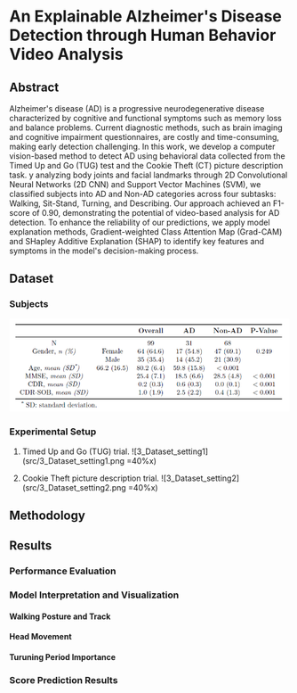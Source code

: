 # An Explainable Alzheimer's Disease Detection through Human Behavior Video Analysis

## Abstract
Alzheimer's disease (AD) is a progressive neurodegenerative disease characterized by cognitive and functional symptoms such as memory loss and balance problems. Current diagnostic methods, such as brain imaging and cognitive impairment questionnaires, are costly and time-consuming, making early detection challenging. In this work, we develop a computer vision-based method to detect AD using behavioral data collected from the Timed Up and Go (TUG) test and the Cookie Theft (CT) picture description task. y analyzing body joints and facial landmarks through 2D Convolutional Neural Networks (2D CNN) and Support Vector Machines (SVM), we classified subjects into AD and Non-AD categories across four subtasks: Walking, Sit-Stand, Turning, and Describing. Our approach achieved an F1-score of 0.90, demonstrating the potential of video-based analysis for AD detection. To enhance the reliability of our predictions, we apply model explanation methods, Gradient-weighted Class Attention Map (Grad-CAM) and SHapley Additive Explanation (SHAP) to identify key features and symptoms in the model's decision-making process.

## Dataset
### Subjects
![3_Dataset_subjects](src/3_Dataset_subjects.png)

### Experimental Setup
1. Timed Up and Go (TUG) trial.
![3_Dataset_setting1](src/3_Dataset_setting1.png =40%x)

2. Cookie Theft picture description trial.
![3_Dataset_setting2](src/3_Dataset_setting2.png =40%x)

## Methodology

## Results

### Performance Evaluation


### Model Interpretation and Visualization

#### Walking Posture and Track


#### Head Movement


#### Turuning Period Importance

### Score Prediction Results